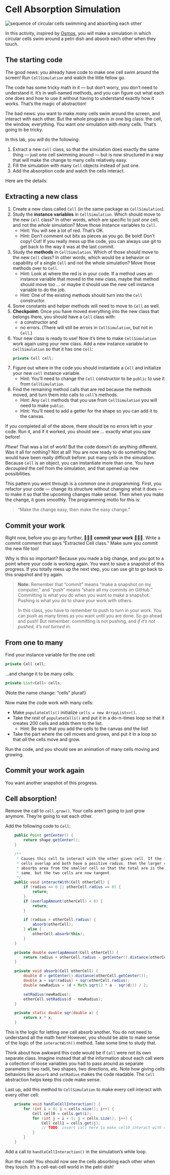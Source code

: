 # Cell Absorption Simulation

![sequence of circular cells swimming and absorbing each other](images/absorb0.png)

In this activity, inspired by [Osmos](https://www.osmos-game.com), you will make a simulation in which circular cells swim around a petri dish and absorb each other when they touch.

## The starting code

The good news: you already have code to make one cell swim around the screen! Run `CellSimulation` and watch the little fellow go.

The code has some tricky math in it — but don’t worry, you don’t need to understand it. It’s in well-named methods, and you can figure out what each one does and how to use it without having to understand exactly how it works. That’s the magic of abstraction!

The bad news: you want to make _many_ cells swim around the screen, and interact with each other. But the whole program is in one big class: the cell, the window, everything. You want _one_ simulation with _many_ cells. That’s going to be tricky.

In this lab, you will do the following:

1. Extract a new `Cell` class, so that the simulation does exactly the same thing — just one cell swimming around — but is now structured in a way that will make the change to many cells relatively easy.
2. Fill the simulation with many `Cell` objects instead of just one.
3. Add the absorption code and watch the cells interact.

Here are the details:

## Extracting a new class

1. Create a new class called `Cell` (in the same package as `CellSimulation`).
1. Study the **instance variables** in `CellSimulation`. Which should move to the new `Cell` class? In other words, which are specific to just _one_ cell, and not the _whole_ simulation? Move those instance variables to `Cell`.
    - Hint: You will see a lot of red. That’s OK.
    - Hint: Don’t comment out bits as pieces as you go. Be bold! Don’t copy! Cut! If you really mess up the code, you can always use git to get back to the way it was at the last commit.
1. Study the **methods** in `CellSimulation`. Which of those should move to the new `Cell` class? In other words, which would be a behavior or capability of a single `Cell` and not the whole simulation? Move those methods over to `Cell`.
    - Hint: Look at where the red is in your code. If a method uses an instance variable that moved to the new class, maybe that method should move too … or maybe it should use the new cell instance variable to do the job.
    - Hint: One of the existing methods should turn into the `Cell` constructor.
1. Some constants and helper methods will need to move to `Cell` as well.
1. **Checkpoint:** Once you have moved everything into the new class that belongs there, you should have a `Cell` class with:
    - a constructor and
    - no errors. (There will still be errors in `CellSimulation`, but not in `Cell`.)
1. Your new class is ready to use! Now it’s time to make `CellSimulation` work again using your new class. Add a new instance variable to `CellSimulation` so that it has one `Cell`:
    ```java
    private Cell cell;
    ```
1. Figure out where in the code you should instantiate a `Cell` and initialize your new `cell` instance variable.
    - Hint: You’ll need to change the `Cell` constructor to be `public` to use it from `CellSimulation`.
1. Find the remaining method calls that are red because the methods moved, and turn them into calls to `cell`’s methods.
    - Hint: Any `Cell` methods that you use from `CellSimulation` you will need to make `public`.
    - Hint: You’ll need to add a getter for the shape so you can add it to the canvas.

If you completed all of the above, there should be no errors left in your code. Run it, and if it worked, you should see … exactly what you saw before!

_Phew!_ That was a lot of work! But the code doesn’t do anything different. Was it all for nothing? Not at all! You are now ready to do something that would have been really difficult before: put many cells in the simulation. Because `Cell` is an object, you can instantiate more than one. You have _decoupled_ the cell from the simulation, and that opened up new possibilities.

This pattern you went through is a common one in programming. First, you refactor your code — change its structure without changing what it does — to make it so that the upcoming changes make sense. Then when you make the change, it goes smoothly. The programming motto for this is:

> “Make the change easy, then make the easy change.”

## Commit your work

Right now, before you go any further, 🚨🚨🚨 **commit your work** 🚨🚨🚨. Write a commit comment that says “Extracted Cell class.” Make sure you commit the new file too!

Why is this so important? Because you made a big change, and you got to a point where your code is working again. You want to save a snapshot of this progress. If you totally mess up the next step, you can use git to go back to this snapshot and try again.

> **Note:** Remember that “commit” means “make a snapshot on my computer,” and “push” means “share all my commits on GitHub.” Committing is what you do when you want to make a snapshot. Pushing is what you do to share your work with others.
>
> In this class, you have to remember to push to turn in your work. You can push as many times as you want until you are done. So go ahead and push! But remember: committing is not pushing, and _if it’s not pushed, it’s not turned in._

## From one to many

Find your instance variable for the one cell:

```java
private Cell cell;
```

…and change it to be many cells:

```java
private List<Cell> cells;
```

(Note the name change: “cells” plural!)

Now make the code work with many cells:

- Make `populateCells()` initialize `cells = new ArrayList<>()`.
- Take the _rest_ of `populateCells()` and put it in a do-n-times loop so that it creates 200 cells and adds them to the list.
    - Hint: Be sure that you add the cells to the canvas _and_ the list!
- Take the part where the cell moves and grows, and put it in a loop so that _all_ the cells move and grow.

Run the code, and you should see an animation of many cells moving and growing.

## Commit your work again

You want another snapshot of this progress.

## Cell absorption!

Remove the call to `cell.grow()`. Your cells aren’t going to just grow anymore. They’re going to eat each other.

Add the following code to `Cell`:

```java
    public Point getCenter() {
        return shape.getCenter();
    }

    /**
     * Causes this cell to interact with the other given cell. If the two
     * cells overlap and both have a positive radius, then the larger cell
     * absorbs area from the smaller cell so that the total are is the
     * same, but the two cells are now tangent.
     */
    public void interactWith(Cell otherCell) {
        if (radius == 0 || otherCell.radius == 0) {
            return;
        }
        if (overlapAmount(otherCell) < 0) {
            return;
        }

        if (radius > otherCell.radius) {
            absorb(otherCell);
        } else {
            otherCell.absorb(this);
        }
    }

    private double overlapAmount(Cell otherCell) {
        return radius + otherCell.radius - getCenter().distance(otherCell.getCenter());
    }

    private void absorb(Cell otherCell) {
        double d = getCenter().distance(otherCell.getCenter());
        double a = sqr(radius) + sqr(otherCell.radius);
        double newRadius = (d + Math.sqrt(2 * a - sqr(d))) / 2;

        setRadius(newRadius);
        otherCell.setRadius(d - newRadius);
    }

    private static double sqr(double x) {
        return x * x;
    }
```

This is the logic for letting one cell absorb another. You do not need to understand all the math here! However, you should be able to make sense of the logic of the `interactWith()` method. Take some time to study that.

Think about how awkward this code would be if `Cell` were not its own separate class. Imagine instead that all the information about each call were a collection of loose variables you had to pass around as separate parameters: two radii, two shapes, two directions, etc. Note how giving cells behaviors like `absorb` and `setRadius` makes the code readable. The `Cell` abstraction helps keep this code make sense.

Last up, add this method to `CellSimulation` to make every cell interact with every other cell:

```java
    private void handleCellInteraction() {
        for (int i = 0; i < cells.size(); i++) {
            Cell cell0 = cells.get(i);
            for (int j = i + 1; j < cells.size(); j++) {
                Cell cell1 = cells.get(j);
                // TODO: insert call here to make cell0 interact with cell1
            }
        }
    }
```

Add a call to `handleCellInteraction()` in the simulation’s while loop.

Run the code! You should now see the cells absorbing each other when they touch. It’s a cell-eat-cell world in the petri dish!
